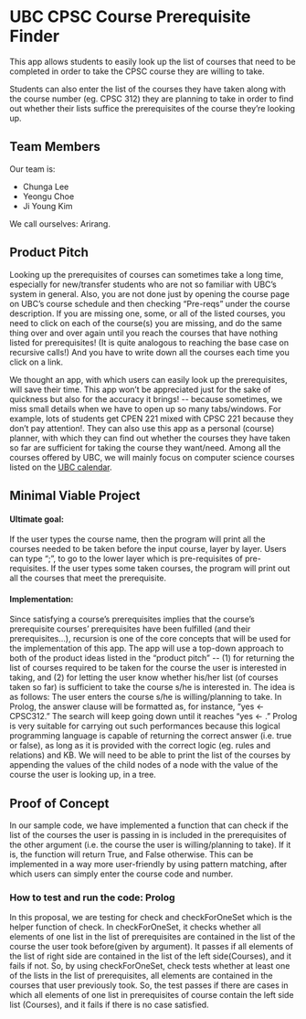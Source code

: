 # UBC CPSC Course Prerequisite Finder

This app allows students to easily look up the list of courses that need to be completed in order to take the CPSC course they are willing to take. 

Students can also enter the list of the courses they have taken along with the course number (eg. CPSC 312) they are planning to take in order to find out whether their lists suffice the prerequisites of the course they’re looking up.


## Team Members

Our team is:

+ Chunga Lee
+ Yeongu Choe
+ Ji Young Kim

We call ourselves: Arirang.


## Product Pitch

Looking up the prerequisites of courses can sometimes take a long time, especially for new/transfer students who are not so familiar with UBC’s system in general. Also, you are not done just by opening the course page on UBC’s course schedule and then checking “Pre-reqs” under the course description. If you are missing one, some, or all of the listed courses, you need to click on each of the course(s) you are missing, and do the same thing over and over again until you reach the courses that have nothing listed for prerequisites! (It is quite analogous to reaching the base case on recursive calls!) And you have to write down all the courses each time you click on a link.

We thought an app, with which users can easily look up the prerequisites, will save their time. This app won’t be appreciated just for the sake of quickness but also for the accuracy it brings! -- because sometimes, we miss small details when we have to open up so many tabs/windows. For example, lots of students get CPEN 221 mixed with CPSC 221 because they don’t pay attention!. They can also use this app as a personal (course) planner, with which they can find out whether the courses they have taken so far are sufficient for taking the course they want/need. Among all the courses offered by UBC, we will mainly focus on computer science courses listed on the [UBC calendar](http://www.calendar.ubc.ca/vancouver/courses.cfm?page=name&code=CPSC).


## Minimal Viable Project

#### Ultimate goal:

If the user types the course name, then the program will print all the courses needed to be taken before the input course, layer by layer. Users can type “;”, to go to the lower layer which is pre-requisites of pre-requisites.
If the user types some taken courses, the program will print out all the courses that meet the prerequisite.


#### Implementation:

Since satisfying a course’s prerequisites implies that the course’s prerequisite courses’ prerequisites have been fulfilled (and their prerequisites…), recursion is one of the core concepts that will be used for the implementation of this app.
The app will use a top-down approach to both of the product ideas listed in the “product pitch” -- (1) for returning the list of courses required to be taken for the course the user is interested in taking, and (2) for letting the user know whether his/her list (of courses taken so far) is sufficient to take the course s/he is interested in. The idea is as follows: The user enters the course s/he is willing/planning to take. In Prolog, the answer clause will be formatted as, for instance, “yes <- CPSC312.” The search will keep going down until it reaches “yes <- .”
Prolog is very suitable for carrying out such performances because this logical programming language is capable of returning the correct answer (i.e. true or false), as long as it is provided with the correct logic (eg. rules and relations) and KB. We will need to be able to print the list of the courses by appending the values of the child nodes of a node with the value of the course the user is looking up, in a tree.


## Proof of Concept

In our sample code, we have implemented a function that can check if the list of the courses the user is passing in is included in the prerequisites of the other argument (i.e. the course the user is willing/planning to take). If it is, the function will return True, and False otherwise. This can be implemented in a way more user-friendly by using pattern matching, after which users can simply enter the course code and number.


### How to test and run the code: Prolog

In this proposal, we are testing for check and checkForOneSet which is the helper function of check. In checkForOneSet, it checks whether all elements of one list in the list of prerequisites are contained in the list of the course the user took before(given by argument). It passes if all elements of the list of right side are contained in the list of the left side(Courses), and it fails if not. 
So, by using checkForOneSet, check tests whether at least one of the lists in the list of prerequisites, all elements are contained in the courses that user previously took. So, the test passes if there are cases in which all elements of one list in prerequisites of course contain the left side list (Courses), and it fails if there is no case satisfied. 
